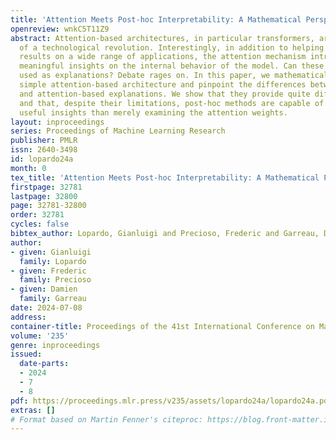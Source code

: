 ```yaml
---
title: 'Attention Meets Post-hoc Interpretability: A Mathematical Perspective'
openreview: wnkC5T11Z9
abstract: Attention-based architectures, in particular transformers, are at the heart
  of a technological revolution. Interestingly, in addition to helping obtain state-of-the-art
  results on a wide range of applications, the attention mechanism intrinsically provides
  meaningful insights on the internal behavior of the model. Can these insights be
  used as explanations? Debate rages on. In this paper, we mathematically study a
  simple attention-based architecture and pinpoint the differences between post-hoc
  and attention-based explanations. We show that they provide quite different results,
  and that, despite their limitations, post-hoc methods are capable of capturing more
  useful insights than merely examining the attention weights.
layout: inproceedings
series: Proceedings of Machine Learning Research
publisher: PMLR
issn: 2640-3498
id: lopardo24a
month: 0
tex_title: 'Attention Meets Post-hoc Interpretability: A Mathematical Perspective'
firstpage: 32781
lastpage: 32800
page: 32781-32800
order: 32781
cycles: false
bibtex_author: Lopardo, Gianluigi and Precioso, Frederic and Garreau, Damien
author:
- given: Gianluigi
  family: Lopardo
- given: Frederic
  family: Precioso
- given: Damien
  family: Garreau
date: 2024-07-08
address:
container-title: Proceedings of the 41st International Conference on Machine Learning
volume: '235'
genre: inproceedings
issued:
  date-parts:
  - 2024
  - 7
  - 8
pdf: https://proceedings.mlr.press/v235/assets/lopardo24a/lopardo24a.pdf
extras: []
# Format based on Martin Fenner's citeproc: https://blog.front-matter.io/posts/citeproc-yaml-for-bibliographies/
---
```

